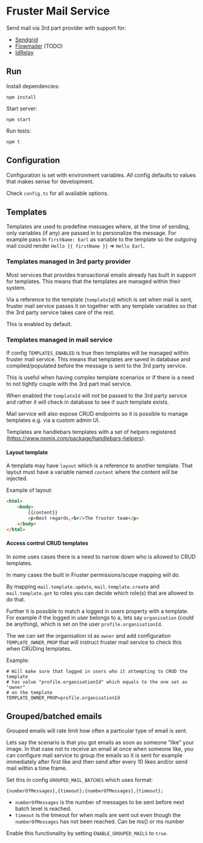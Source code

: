 # Fruster Mail Service

Send mail via 3rd part provider with support for:

- [Sendgrid](https://sendgrid.com)
- [Flowmailer](https://flowmailer.com/) (TODO)
- [IdRelay](https://www.idrelay.com/)

## Run

Install dependencies:

    npm install

Start server:

    npm start

Run tests:

	npm t

## Configuration

Configuration is set with environment variables. All config defaults to values that makes sense for development.

Check `config.ts` for all available options.

## Templates

Templates are used to predefine messages where, at the time of sending, only variables (if any) are
passed in to personalize the message. For example pass in `firstName: Earl` as variable to the
template so the outgoing mail could render `Hello {{ firstName }}` => `Hello Earl`.

### Templates managed in 3rd party provider

Most services that provides transactional emails already has built in support for templates. This means
that the templates are managed within their system.

Via a reference to the template (`templateId`) which is set when mail is sent, fruster mail service passes
it on together with any template variables so that the 3rd party service takes care of the rest.

This is enabled by default.

### Templates managed in mail service

If config `TEMPLATES_ENABLED` is true then templates will be managed within fruster mail service. This means that
templates are saved in database and compiled/populated before the message is sent to the 3rd party service.

This is useful when having complex template scenarios or if there is a need to not tightly couple with
the 3rd part mail service.

When enabled the `templateId` will _not_ be passed to the 3rd party service and rather it will check in
database to see if such template exists.

Mail service will also expose CRUD endpoints so it is possible to manage templates e.g. via a custom admin UI.

Templates are handlebars templates with a set of helpers registered (https://www.npmjs.com/package/handlebars-helpers).

#### Layout template

A template may have `layout` which is a reference to another template. That layout must have a variable named
`content` where the content will be injected.

Example of layout:

```html
<html>
	<body>
		{{content}}
		<p>Best regards,<br/>The fruster team</p>
	</body>
</html>
```

#### Access control CRUD templates

In some uses cases there is a need to narrow down who is allowed to CRUD templates.

In many cases the built in Fruster permissions/scope mapping will do.

By mapping `mail.template.update`, `mail.template.create` and `mail.template.get` to roles
you can decide which role(s) that are allowed to do that.

Further it is possible to match a logged in users property with a template. For example
if the logged in user belongs to a, lets say `organisation` (could be anything), which is
set on the user `profile.organisationId`.

The we can set the organisation id as `owner` and add configuration `TEMPLATE_OWNER_PROP` that will instruct
fruster mail service to check this when CRUDing templates.

Example:

```
# Will make sure that logged in users who it attempting to CRUD the template
# has value "profile.organisationId" which equals to the one set as "owner"
# on the template
TEMPLATE_OWNER_PROP=profile.organisationId
```



## Grouped/batched emails

Grouped emails will rate limit how often a particular type of email is sent.

Lets say the scenario is that you got emails as soon as someone "like" your image. In that
case not to receive an email at once when someone like, you can configure mail service to group
the emails so it is sent for example immediately after first like and then send after every 10 likes
and/or send mail within a time frame.

Set this in config `GROUPED_MAIL_BATCHES` which uses format:

```
{numberOfMessages},{timeout};{numberOfMessages},{timeout};
```

* `numberOfMessages` is the number of messages to be sent before next batch level is reached.
* `timeout` is the timeout for when mails are sent out even though the `numberOfMessages` has not been reached. Can be ms() or ms number

Enable this functionality by setting `ENABLE_GROUPED_MAILS` to `true`.

